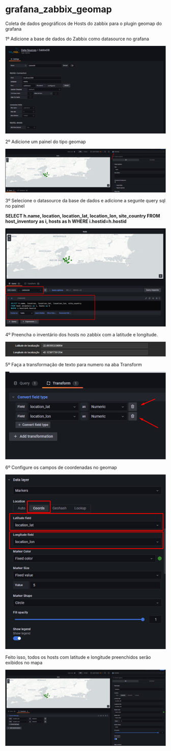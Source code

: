 # grafana_zabbix_geomap
Coleta de dados geográficos de Hosts do zabbix para o plugin geomap do grafana

1º Adicione a base de dados do Zabbix como datasource no grafana

![Alt text](/DataSource.png?raw=true)

2º Adicione um painel do tipo geomap

![Alt text](/painel_geomap.png?raw=true)

3º Selecione o datasource da base de dados e adicione a segunte query sql no painel


**SELECT h.name, location, location_lat, location_lon, site_country
FROM host_inventory as i, hosts as h 
WHERE i.hostid=h.hostid**


![Alt text](/query.png?raw=true)


4º Preencha o inventário dos hosts no zabbix com a latitude e longitude.

![Alt text](/coordenadas.png?raw=true)

5º Faça a transformação de texto para numero na aba Transform

![Alt text](/transform.png?raw=true)


6º Configure os campos de coordenadas no geomap

![Alt text](/config_geomap.png?raw=true)



Feito isso, todos os hosts com latitude e longitude preenchidos serão exibidos no mapa

![Alt text](/mapa.png?raw=true)
